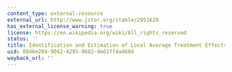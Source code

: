```yaml
---
content_type: external-resource
external_url: http://www.jstor.org/stable/2951620
has_external_license_warning: true
license: https://en.wikipedia.org/wiki/All_rights_reserved
status: ''
title: Identification and Estimation of Local Average Treatment Effects
uid: 8846e204-9042-4295-9682-de61ff4a4684
wayback_url: ''
---
```

